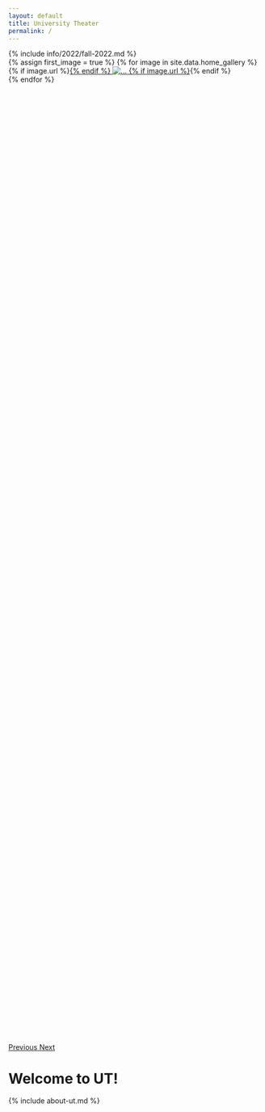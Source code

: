 ```yaml
---
layout: default
title: University Theater
permalink: /
---
```


<div markdown=1 class="alert alert-info">
{% include info/2022/fall-2022.md %}
</div>

<div id="show-gallery" class="carousel slide" data-ride="carousel" style="height: 50%; padding-bottom: 1em;">
	<div class="carousel-inner" style="min-width: 100%; width: 100%; height: 100%">
	  {% assign first_image = true %}
	  {% for image in site.data.home_gallery %}
	    <div class="carousel-item 
	    {% if first_image %}
	    	active
	    	{% assign first_image = false %}
	    {% endif %} text-center" style="width: 100%">
	      {% if image.url %}<a href="{{image.url}}">{% endif %}
	      <img src="{{image.source}}" class="center-block" style="max-width: 90%; max-height: 30rem;" alt="...">
	      {% if image.url %}</a>{% endif %}
	    </div>
	  {% endfor %}
	</div>
	<a class="carousel-control-prev" href="#show-gallery" role="button" data-slide="prev">
	  <span class="carousel-control-prev-icon" aria-hidden="true"></span>
	  <span class="sr-only">Previous</span>
	</a>
	<a class="carousel-control-next" href="#show-gallery" role="button" data-slide="next">
	  <span class="carousel-control-next-icon" aria-hidden="true"></span>
	  <span class="sr-only">Next</span>
	</a>
</div>

# Welcome to UT!

{% include about-ut.md %}
